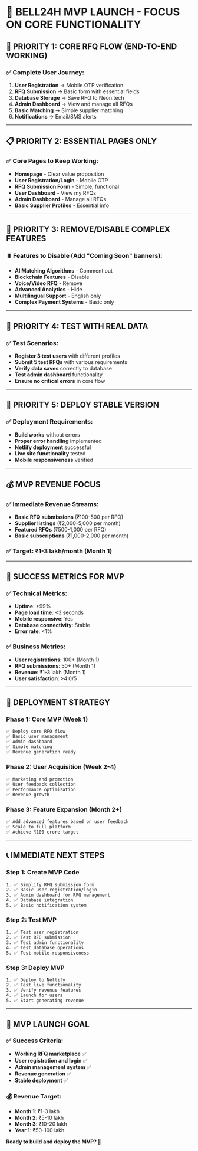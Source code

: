 # 🚀 **BELL24H MVP LAUNCH - FOCUS ON CORE FUNCTIONALITY**

## 🎯 **PRIORITY 1: CORE RFQ FLOW (END-TO-END WORKING)**

### **✅ Complete User Journey:**
1. **User Registration** → Mobile OTP verification
2. **RFQ Submission** → Basic form with essential fields
3. **Database Storage** → Save RFQ to Neon.tech
4. **Admin Dashboard** → View and manage all RFQs
5. **Basic Matching** → Simple supplier matching
6. **Notifications** → Email/SMS alerts

---

## 📋 **PRIORITY 2: ESSENTIAL PAGES ONLY**

### **✅ Core Pages to Keep Working:**
- **Homepage** - Clear value proposition
- **User Registration/Login** - Mobile OTP
- **RFQ Submission Form** - Simple, functional
- **User Dashboard** - View my RFQs
- **Admin Dashboard** - Manage all RFQs
- **Basic Supplier Profiles** - Essential info

---

## 🚫 **PRIORITY 3: REMOVE/DISABLE COMPLEX FEATURES**

### **⏸️ Features to Disable (Add "Coming Soon" banners):**
- **AI Matching Algorithms** - Comment out
- **Blockchain Features** - Disable
- **Voice/Video RFQ** - Remove
- **Advanced Analytics** - Hide
- **Multilingual Support** - English only
- **Complex Payment Systems** - Basic only

---

## 🧪 **PRIORITY 4: TEST WITH REAL DATA**

### **✅ Test Scenarios:**
- **Register 3 test users** with different profiles
- **Submit 5 test RFQs** with various requirements
- **Verify data saves** correctly to database
- **Test admin dashboard** functionality
- **Ensure no critical errors** in core flow

---

## 🚀 **PRIORITY 5: DEPLOY STABLE VERSION**

### **✅ Deployment Requirements:**
- **Build works** without errors
- **Proper error handling** implemented
- **Netlify deployment** successful
- **Live site functionality** tested
- **Mobile responsiveness** verified

---

## 💰 **MVP REVENUE FOCUS**

### **✅ Immediate Revenue Streams:**
- **Basic RFQ submissions** (₹100-500 per RFQ)
- **Supplier listings** (₹2,000-5,000 per month)
- **Featured RFQs** (₹500-1,000 per RFQ)
- **Basic subscriptions** (₹1,000-2,000 per month)

### **✅ Target: ₹1-3 lakh/month (Month 1)**

---

## 🎯 **SUCCESS METRICS FOR MVP**

### **✅ Technical Metrics:**
- **Uptime**: >99%
- **Page load time**: <3 seconds
- **Mobile responsive**: Yes
- **Database connectivity**: Stable
- **Error rate**: <1%

### **✅ Business Metrics:**
- **User registrations**: 100+ (Month 1)
- **RFQ submissions**: 50+ (Month 1)
- **Revenue**: ₹1-3 lakh (Month 1)
- **User satisfaction**: >4.0/5

---

## 🚀 **DEPLOYMENT STRATEGY**

### **Phase 1: Core MVP (Week 1)**
```
✅ Deploy core RFQ flow
✅ Basic user management
✅ Admin dashboard
✅ Simple matching
✅ Revenue generation ready
```

### **Phase 2: User Acquisition (Week 2-4)**
```
✅ Marketing and promotion
✅ User feedback collection
✅ Performance optimization
✅ Revenue growth
```

### **Phase 3: Feature Expansion (Month 2+)**
```
✅ Add advanced features based on user feedback
✅ Scale to full platform
✅ Achieve ₹100 crore target
```

---

## 📞 **IMMEDIATE NEXT STEPS**

### **Step 1: Create MVP Code**
```
1. ✅ Simplify RFQ submission form
2. ✅ Basic user registration/login
3. ✅ Admin dashboard for RFQ management
4. ✅ Database integration
5. ✅ Basic notification system
```

### **Step 2: Test MVP**
```
1. ✅ Test user registration
2. ✅ Test RFQ submission
3. ✅ Test admin functionality
4. ✅ Test database operations
5. ✅ Test mobile responsiveness
```

### **Step 3: Deploy MVP**
```
1. ✅ Deploy to Netlify
2. ✅ Test live functionality
3. ✅ Verify revenue features
4. ✅ Launch for users
5. ✅ Start generating revenue
```

---

## 🎉 **MVP LAUNCH GOAL**

### **✅ Success Criteria:**
- **Working RFQ marketplace** ✅
- **User registration and login** ✅
- **Admin management system** ✅
- **Revenue generation** ✅
- **Stable deployment** ✅

### **💰 Revenue Target:**
- **Month 1**: ₹1-3 lakh
- **Month 2**: ₹5-10 lakh
- **Month 3**: ₹10-20 lakh
- **Year 1**: ₹50-100 lakh

**Ready to build and deploy the MVP? 🚀**
